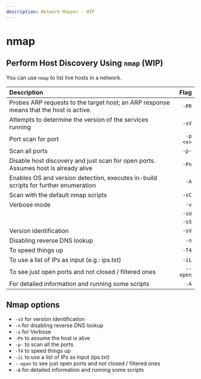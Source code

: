 ```yaml
---
description: Network Mapper - WIP
---
```


# nmap

## Perform Host Discovery Using `nmap` \(WIP\)

You can use `nmap` to list live hosts in a network.

| Description | Flag |
| :--- | ---: |
| Probes ARP requests to the target host; an ARP response means that the host is active. | `-PR` |
| Attempts to determine the version of the services running | `-sV` |
| Port scan for port  | `-p <x>` |
| Scan all ports |   `-p-` |
| Disable host discovery and just scan for open ports.  Assumes host is already alive | `-Pn` |
| Enables OS and version detection, executes in-build scripts for further enumeration | `-A` |
| Scan with the default nmap scripts | `-sC` |
| Verbose mode | `-v` |
|  | `-sU` |
|  | `-sS` |
| Version identification  | `-sV`  |
| Disabling reverse DNS lookup | `-n` |
| To speed things up  | `-T4` |
| To use a list of IPs as input \(e.g.: ips.txt\)  | `-iL` |
| To see just open ports and not closed / filtered ones | `--open` |
|  For detailed information and running some scripts | `-A` |

## Nmap options

* `-sV` for version identification 
* `-n` for disabling reverse DNS lookup 
* `-v` for Verbose 
* `-Pn` to assume the host is alive 
* `-p-` to scan all the ports 
* `-T4` to speed things up 
* `-iL` to use a list of IPs as input \(ips.txt\) 
* `--open` to see just open ports and not closed / filtered ones 
* `-A` for detailed information and running some scripts

